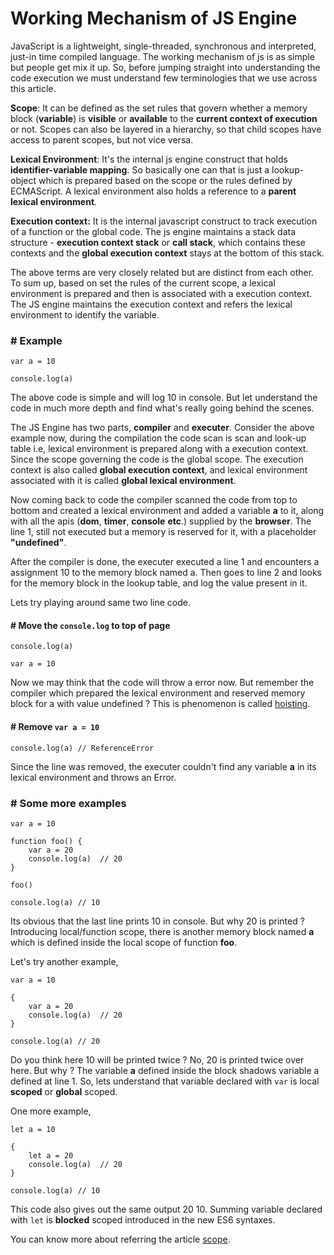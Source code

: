 # Working Mechanism of JS Engine

JavaScript is a lightweight, single-threaded, synchronous and interpreted, just-in time compiled language. The working mechanism of js is as simple but people get mix it up. So, before jumping straight into understanding the code execution we must understand few terminologies that we use across this article.

**Scope**: It can be defined as the set rules that govern whether a memory block (**variable**) is **visible** or **available** to the    **current context of execution** or not. Scopes can also be layered in a hierarchy, so that child scopes have access to parent scopes, but not vice versa.

**Lexical Environment**: It's the internal js engine construct that holds **identifier-variable mapping**. So basically one can that is just a lookup-object which is prepared based on the scope or the rules defined by ECMAScript. A lexical environment also holds a reference to a **parent lexical environment**.

**Execution context:** It is the internal javascript construct to track execution of a function or the global code. The js engine maintains a stack data structure - **execution context stack** or **call stack**, which contains these contexts and the **global execution context** stays at the bottom of this stack.

The above terms are very closely related but are distinct from each other. To sum up, based on set the rules of the current scope, a lexical environment is prepared and then is associated with a execution context. The JS engine maintains the execution context and refers the lexical environment to identify the variable.

### # Example

    var a = 10
    
    console.log(a)

The above code is simple and will log 10 in console. But let understand the code in much more depth and find what's really going behind the scenes.

The JS Engine has two parts, **compiler** and **executer**. Consider the above example now, during the compilation the code scan is scan and look-up table i.e, lexical environment is prepared along with a execution context. Since the scope governing the code is the global scope. The execution context is also called **global execution context**,  and lexical environment associated with it is called **global lexical environment**.

Now coming back to code the compiler scanned the code from top to bottom and  created a lexical environment and added a variable **a** to it, along with all the apis (**dom**, **timer**, **console** **etc**.) supplied by the **browser**. The line 1, still not executed but a memory is reserved for it, with a placeholder **"undefined"**.

After the compiler is done, the executer executed a line 1 and encounters a assignment 10 to  the memory block named a. Then goes to line 2 and looks for the memory block in the lookup table,  and log the value present in it. 

Lets try playing around same two line code. 

#### # Move the `console.log` to top of page

    console.log(a)
    
    var a = 10

Now we may think that the code will throw a error now. But remember the compiler which prepared the lexical environment and reserved memory block for a with value undefined ? This is phenomenon is called [hoisting](https://github.com/AnirudhKumar10/JS-Questions/blob/master/hoisting.md). 

#### # Remove  `var a = 10`

    console.log(a) // ReferenceError

Since the line was removed,  the executer couldn't find any variable **a** in its lexical environment and throws an Error.

### # Some more examples

    var a = 10
    
    function foo() {
    	var a = 20
    	console.log(a)  // 20
    }
    
    foo()
    
    console.log(a) // 10

Its obvious that the last line prints 10 in console. But why 20 is printed ? Introducing local/function scope, there is another memory block named **a** which is defined inside the local scope of function **foo**. 

Let's try another example,
    
    var a = 10
    
    {
    	var a = 20
    	console.log(a)  // 20
    }
    
    console.log(a) // 20

Do you think here 10 will be printed twice ? No,  20 is printed twice over here. But why ? The variable **a** defined inside the block shadows variable a defined at line 1. So, lets understand that variable declared with `var` is local **scoped** or **global** scoped.

One more example, 
    
    let a = 10
    
    {
    	let a = 20
    	console.log(a)  // 20
    }
    
    console.log(a) // 10

This code also gives out the same output 20 10. Summing variable declared with `let` is **blocked** scoped introduced in the new ES6 syntaxes.

You can know more about referring the article [scope](https://github.com/AnirudhKumar10/JS-Questions/blob/master/scopeandclosure.md).
